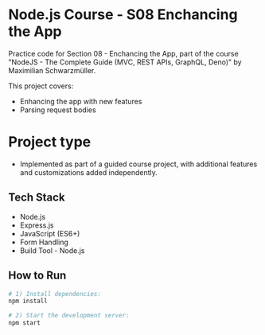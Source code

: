 # Node.js Course - S08 Enchancing the App

Practice code for Section 08 - Enchancing the App, part of the course "NodeJS - The Complete Guide (MVC, REST APIs, GraphQL, Deno)" by Maximilian Schwarzmüller.

This project covers:
- Enhancing the app with new features
- Parsing request bodies

# Project type
- Implemented as part of a guided course project, with additional features and customizations added independently.

## Tech Stack
- Node.js
- Express.js
- JavaScript (ES6+)
- Form Handling
- Build Tool - Node.js
## How to Run

```bash
# 1) Install dependencies:
npm install

# 2) Start the development server:
npm start
```
